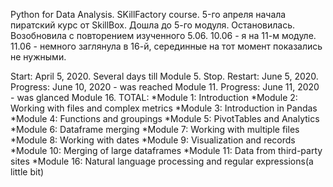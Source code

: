 Python for Data Analysis. SKillFactory course.
5-го апреля начала пиратский курс от SkillBox.
Дошла до 5-го модуля. Остановилась. Возобновила с повторением изученного 5.06.
10.06 - я на 11-м модуле.
11.06 - немного заглянула в 16-й, серединные на тот момент показались не нужными.

Start: April 5, 2020. Several days till Module 5. Stop.
Restart: June 5, 2020. 
Progress: June 10, 2020 - was reached Module 11.
Progress: June 11, 2020 - was glanced Module 16.
TOTAL:
*Module 1: Introduction
*Module 2: Working with files and complex metrics
*Module 3: Introduction in Pandas
*Module 4: Functions and groupings
*Module 5: PivotTables and Analytics
*Module 6: Dataframe merging
*Module 7: Working with multiple files
*Module 8: Working with dates
*Module 9: Visualization and records
*Module 10: Merging of large dataframes
*Module 11: Data from third-party sites
*Module 16: Natural language processing and regular expressions(a little bit)

